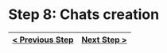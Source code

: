 # Step 8: Chats creation


[{]: <helper> (navStep)

| [< Previous Step](step7.md) | [Next Step >](step9.md) |
|:--------------------------------|--------------------------------:|

[}]: #
